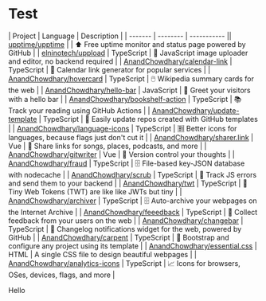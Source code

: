 # Test

| Project | Language | Description |
| ------- | -------- | ----------- || [upptime/upptime](https://github.com/upptime/upptime) |  | ⬆️ Free uptime monitor and status page powered by GitHub |
| [elninotech/uppload](https://github.com/elninotech/uppload) | TypeScript | 📁 JavaScript image uploader and editor, no backend required |
| [AnandChowdhary/calendar-link](https://github.com/AnandChowdhary/calendar-link) | TypeScript | 📅 Calendar link generator for popular services |
| [AnandChowdhary/hovercard](https://github.com/AnandChowdhary/hovercard) | TypeScript | 🖱️ Wikipedia summary cards for the web |
| [AnandChowdhary/hello-bar](https://github.com/AnandChowdhary/hello-bar) | JavaScript | 👋 Greet your visitors with a hello bar |
| [AnandChowdhary/bookshelf-action](https://github.com/AnandChowdhary/bookshelf-action) | TypeScript | 📚 Track your reading using GitHub Actions |
| [AnandChowdhary/update-template](https://github.com/AnandChowdhary/update-template) | TypeScript | 📠 Easily update repos created with GitHub templates |
| [AnandChowdhary/language-icons](https://github.com/AnandChowdhary/language-icons) | TypeScript | 🈹 Better icons for languages, because flags just don't cut it |
| [AnandChowdhary/sharer.link](https://github.com/AnandChowdhary/sharer.link) | Vue | 🔗 Share links for songs, places, podcasts, and more |
| [AnandChowdhary/gitwriter](https://github.com/AnandChowdhary/gitwriter) | Vue | 📝 Version control your thoughts |
| [AnandChowdhary/fraud](https://github.com/AnandChowdhary/fraud) | TypeScript | 🗄 File-based key-JSON database with nodecache |
| [AnandChowdhary/scrub](https://github.com/AnandChowdhary/scrub) | TypeScript | 🧹 Track JS errors and send them to your backend |
| [AnandChowdhary/twt](https://github.com/AnandChowdhary/twt) | TypeScript | 🤏 Tiny Web Tokens (TWT) are like like JWTs but tiny |
| [AnandChowdhary/archiver](https://github.com/AnandChowdhary/archiver) | TypeScript | 🗄️ Auto-archive your webpages on the Internet Archive |
| [AnandChowdhary/feeedback](https://github.com/AnandChowdhary/feeedback) | TypeScript | 🙋 Collect feedback from your users on the web |
| [AnandChowdhary/changebar](https://github.com/AnandChowdhary/changebar) | TypeScript | 🔔 Changelog notifications widget for the web, powered by GitHub |
| [AnandChowdhary/carpent](https://github.com/AnandChowdhary/carpent) | TypeScript | 🔨 Bootstrap and configure any project using its template |
| [AnandChowdhary/essential.css](https://github.com/AnandChowdhary/essential.css) | HTML | A single CSS file to design beautiful webpages |
| [AnandChowdhary/analytics-icons](https://github.com/AnandChowdhary/analytics-icons) | TypeScript | 📈 Icons for browsers, OSes, devices, flags, and more |

Hello
